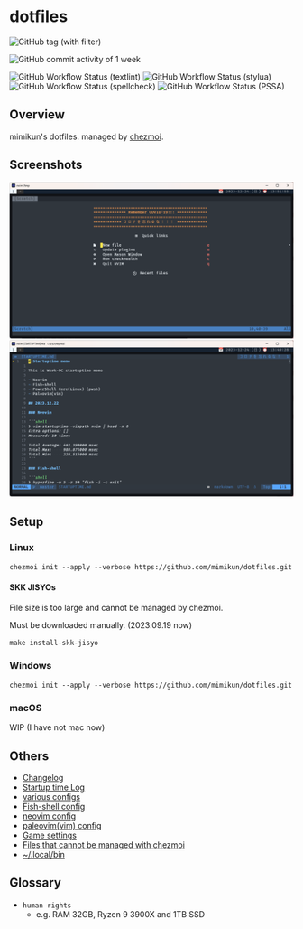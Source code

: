# dotfiles

![GitHub tag (with filter)](https://img.shields.io/github/v/tag/mimikun/dotfiles)

![GitHub commit activity of 1 week](https://img.shields.io/github/commit-activity/w/mimikun/dotfiles)

![GitHub Workflow Status (textlint)](https://img.shields.io/github/actions/workflow/status/mimikun/dotfiles/textlint.yml?label=textlint)
![GitHub Workflow Status (stylua)](https://img.shields.io/github/actions/workflow/status/mimikun/dotfiles/stylua-lint.yml?label=stylua)
![GitHub Workflow Status (spellcheck)](https://img.shields.io/github/actions/workflow/status/mimikun/dotfiles/spell-check.yml?label=SpellCheck)
![GitHub Workflow Status (PSSA)](https://img.shields.io/github/actions/workflow/status/mimikun/dotfiles/script-analyze.yml?label=PSSA)

## Overview

mimikun's dotfiles.
managed by [chezmoi](https://www.chezmoi.io/).

## Screenshots

![my neovim dashboard](images/neovim-dashboard.png)
![my neovim editor](images/neovim-editor.png)

## Setup

### Linux

```shell
chezmoi init --apply --verbose https://github.com/mimikun/dotfiles.git
```

#### SKK JISYOs

File size is too large and cannot be managed by chezmoi.

Must be downloaded manually. (2023.09.19 now)

```shell
make install-skk-jisyo
```

### Windows

```shell
chezmoi init --apply --verbose https://github.com/mimikun/dotfiles.git
```

### macOS

WIP (I have not mac now)

## Others

- [Changelog](CHANGELOG.md)
- [Startup time Log](STARTUPTIME.md)
- [various configs](dot_config/README.md)
- [Fish-shell config](dot_config/fish/README.md)
- [neovim config](dot_config/nvim/README.md)
- [paleovim(vim) config](dot_vim/README.md)
- [Game settings](game_settings/README.md)
- [Files that cannot be managed with chezmoi](misc/README.md)
- [~/.local/bin](private_dot_local/bin/README.md)

## Glossary

- `human rights`
    - e.g. RAM 32GB, Ryzen 9 3900X and 1TB SSD
